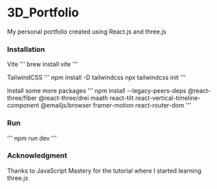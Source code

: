 # 3D_Portfolio
 My personal portfolio created using React.js and three.js


### Installation
Vite
'''
brew install vite
'''

TailwindCSS
'''
npm install -D tailwindcss
npx tailwindcss init
'''

Install some more packages
'''
npm install --legacy-peers-deps @react-three/fiber @react-three/drei maath react-tilt react-vertical-timeline-component @emailjs/browser framer-motion react-router-dom
'''

### Run
'''
npm run dev
'''

### Acknowledgment
Thanks to JavaScript Mastery for the tutorial where I started learning three.js